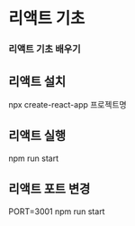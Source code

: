 # 리액트 기초

### 리액트 기초 배우기

## 리액트 설치

npx create-react-app 프로젝트명

## 리액트 실행

npm run start

## 리액트 포트 변경

PORT=3001 npm run start
